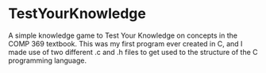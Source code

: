 # TestYourKnowledge
A simple knowledge game to Test Your Knowledge on concepts in the COMP 369 textbook. This was my first program ever created in C, and I made use of two different
.c and .h files to get used to the structure of the C programming language.
